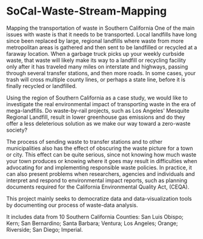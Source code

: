 # SoCal-Waste-Stream-Mapping
Mapping the transportation of waste in Southern California
One of the main issues with waste is that it needs to be transported. Local landfills have long since been replaced by large, regional landfills where waste from more metropolitan areas is gathered and then sent to be landfilled or recycled at a faraway location. When a garbage truck picks up your weekly curbside waste, that waste will likely make its way to a landfill or recycling facility only after it has traveled many miles on interstate and highways, passing through several transfer stations, and then more roads. In some cases, your trash will cross multiple county lines, or perhaps a state line, before it is finally recycled or landfilled.

Using the region of Southern California as a case study, we would like to investigate the real environmental impact of transporting waste in the era of mega-landfills. Do waste-by-rail projects, such as Los Angeles' Mesquite Regional Landfill, result in lower greenhouse gas emissions and do they offer a less deleterious solution as we make our way toward a zero-waste society?

The process of sending waste to transfer stations and to other municipalities also has the effect of obscuring the waste picture for a town or city. This effect can be quite serious, since not knowing how much waste your town produces or knowing where it goes may result in difficulties when advocating for and implementing responsible waste policies. In practice, it can also present problems when researchers, agencies and individuals and interpret and respond to environmental impact reports, such as planning documents required for the California Environmental Quality Act, (CEQA).

This project mainly seeks to democratize data and data-visualization tools by documenting our process of waste-data analysis.

It includes data from 10 Southern California Counties: San Luis Obispo; Kern; San Bernardino; Santa Barbara; Ventura; Los Angeles; Orange; Riverside; San Diego; Imperial. 
